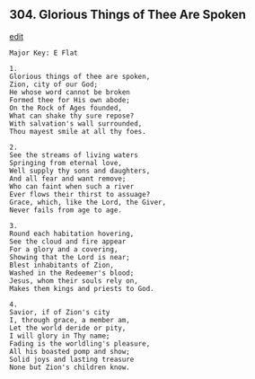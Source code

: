 
## 304.  Glorious Things of Thee Are Spoken
[edit](https://docs.google.com/document/d/1IBhxGiJEQyul2N3gh1gYX4v-W9ldqSJ5/edit?mode=html)



    Major Key: E Flat

    1.
    Glorious things of thee are spoken,
    Zion, city of our God;
    He whose word cannot be broken
    Formed thee for His own abode;
    On the Rock of Ages founded,
    What can shake thy sure repose?
    With salvation's wall surrounded,
    Thou mayest smile at all thy foes.

    2.
    See the streams of living waters
    Springing from eternal love,
    Well supply thy sons and daughters,
    And all fear and want remove;
    Who can faint when such a river
    Ever flows their thirst to assuage?
    Grace, which, like the Lord, the Giver,
    Never fails from age to age.

    3.
    Round each habitation hovering,
    See the cloud and fire appear
    For a glory and a covering,
    Showing that the Lord is near;
    Blest inhabitants of Zion,
    Washed in the Redeemer's blood;
    Jesus, whom their souls rely on,
    Makes them kings and priests to God.

    4.
    Savior, if of Zion's city
    I, through grace, a member am,
    Let the world deride or pity,
    I will glory in Thy name;
    Fading is the worldling's pleasure,
    All his boasted pomp and show;
    Solid joys and lasting treasure
    None but Zion's children know.
